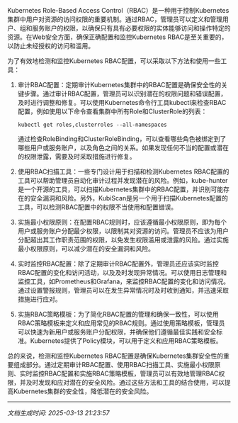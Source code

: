 Kubernetes Role-Based Access Control（RBAC）是一种用于控制Kubernetes集群中用户对资源的访问权限的重要机制。通过RBAC，管理员可以定义和管理用户、组和服务账户的权限，以确保只有具有必要权限的实体能够访问和操作特定的资源。在Web安全方面，确保正确配置和监控Kubernetes RBAC是至关重要的，以防止未经授权的访问和滥用。

为了有效地检测和监控Kubernetes RBAC配置，可以采取以下方法和使用一些工具：

1. 审计RBAC配置：定期审计Kubernetes集群中的RBAC配置是确保安全性的关键步骤。通过审计RBAC配置，管理员可以识别潜在的权限问题和错误配置，及时进行调整和修复。可以使用Kubernetes命令行工具kubectl来检查RBAC配置，例如使用以下命令查看集群中所有Role和ClusterRole的列表：
   
   ```
   kubectl get roles,clusterroles --all-namespaces
   ```

   通过检查RoleBinding和ClusterRoleBinding，可以查看哪些角色被绑定到了哪些用户或服务账户，以及角色之间的关系。如果发现任何不当的配置或潜在的权限泄露，需要及时采取措施进行修复。

2. 使用RBAC扫描工具：一些专门设计用于扫描和检测Kubernetes RBAC配置的工具可以帮助管理员自动化审计过程并发现潜在的风险。例如，kube-hunter是一个开源的工具，可以扫描Kubernetes集群中的RBAC配置，并识别可能存在的安全漏洞和风险。另外，KubiScan是另一个用于扫描Kubernetes配置的工具，可以检测RBAC配置中的权限不当使用和配置错误。

3. 实施最小权限原则：在配置RBAC规则时，应该遵循最小权限原则，即为每个用户或服务账户分配最少权限，以限制其对资源的访问。管理员不应该为用户分配超出其工作职责范围的权限，以免发生权限滥用或泄露的风险。通过实施最小权限原则，可以减少潜在的安全漏洞和风险。

4. 实时监控RBAC配置：除了定期审计RBAC配置外，管理员还应该实时监控RBAC配置的变化和访问活动，以及及时发现异常情况。可以使用日志管理和监控工具，如Prometheus和Grafana，来监控RBAC配置的变化和访问情况。通过设置警报规则，管理员可以在发生异常情况时及时收到通知，并迅速采取措施进行应对。

5. 实施RBAC策略模板：为了简化RBAC配置的管理和确保一致性，可以使用RBAC策略模板来定义和应用常见的RBAC规则。通过使用策略模板，管理员可以快速为新用户或服务账户分配权限，并确保他们遵循最佳实践和安全标准。Kubernetes提供了Policy模块，可以用于定义和应用RBAC策略模板。

总的来说，检测和监控Kubernetes RBAC配置是确保Kubernetes集群安全性的重要组成部分。通过定期审计RBAC配置、使用RBAC扫描工具、实施最小权限原则、实时监控RBAC配置和实施RBAC策略模板，管理员可以有效地管理RBAC权限，并及时发现和应对潜在的安全风险。通过这些方法和工具的结合使用，可以提高Kubernetes集群的安全性，降低潜在的安全风险。

---

*文档生成时间: 2025-03-13 21:23:57*











